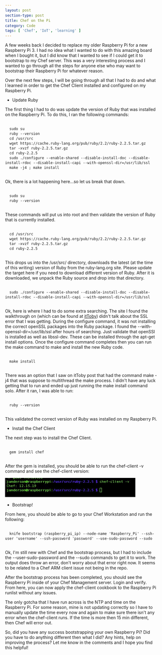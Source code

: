 ```yaml
---
layout: post
section-type: post
title: Chef on the Pi
category: Code
tags: [ 'Chef', 'IoT', 'learning' ]
---
```



A few weeks back I decided to replace my older Raspberry Pi for a new Raspberry Pi 3. I had no idea what I wanted to do with this amazing board when I bought it, but I did know that I wanted to see if I could get it to bootstrap to my Chef server. This was a very interesting process and I wanted to go through all the steps for anyone else who may want to bootstrap their Raspberry Pi for whatever reason.

Over the next few steps, I will be going through all that I had to do and what I learned in order to get the Chef Client installed and configured on my Raspberry Pi.

  - <large> Update Ruby </large>

  The first thing I had to do was update the version of Ruby that was installed on the Raspberry Pi. To do this, I ran the following commands:

  <pre><code data-trim class="bash">
  sudo su
  ruby --version
  cd /usr/src
  wget https://cache.ruby-lang.org/pub/ruby/2.2/ruby-2.2.5.tar.gz
  tar -xvzf ruby-2.2.5.tar.gz
  cd ruby-2.2.5
  sudo ./configure --enable-shared --disable-install-doc --disable-install-rdoc --disable-install-capi --with-openssl-dir=/usr/lib/ssl
  make -j4 ; make install
  </code></pre>

  Ok, there is a lot happening here...so let us break that down.

  <pre><code data-trim class="bash">
  sudo su
  ruby --version
  </code></pre>

  These commands will put us into root and then validate the version of Ruby that is currently installed.

  <pre><code data-trim class="bash">
  cd /usr/src
  wget https://cache.ruby-lang.org/pub/ruby/2.2/ruby-2.2.5.tar.gz
  tar -xvzf ruby-2.2.5.tar.gz
  cd ruby-2.2.5
  </code></pre>

  This drops us into the /usr/src/ directory, downloads the latest (at the time of this writing) version of Ruby from the ruby-lang.org site. Please update the target here if you need to download different version of Ruby. After it is downloaded, we unpack the Ruby source and drop into that directory.

  <pre><code data-trim class="bash">
  sudo ./configure --enable-shared --disable-install-doc --disable-install-rdoc --disable-install-capi --with-openssl-dir=/usr/lib/ssl
  </code></pre>

  Ok, here is where I had to do some extra searching. The site I found the walkthrough on (which can be found at [itToby](http://blog.ittoby.com/2016/04/installing-chef-on-raspberry-pi-23.html)) didn't talk about the SSL error that I was getting. During the configure command, it was not installing the correct openSSL packages into the Ruby package. I found the --with-openssl-dir=/usr/lib/ssl after hours of searching. Just validate that openSSl is installed as well as libssl-dev. These can be installed through the apt-get install options. Once the configure command completes then you can run the make command to make and install the new Ruby code.

  <pre><code data-trim class="bash">
  make install
  </code></pre>

  There was an option that I saw on itToby post that had the command make -j4 that was suppose to multithread the make process. I didn't have any luck getting that to run and ended up just running the make install command solo. After it ran, I was able to run:

  <pre><code data-trim class="bash">
  ruby --version
  </code></pre>

  This validated the correct version of Ruby was installed on my Raspberry Pi.

  - <large> Install the Chef Client </large>

  The next step was to install the Chef Client.

  <pre><code data-trim class="bash">
  gem install chef
  </code></pre>

  After the gem is installed, you should be able to run the chef-client -v command and see the chef-client version:

  ![chef-client-image](/img/sockeyes51_2016-Oct-17.jpg "Chef-Client Version Check")

  - <large> Bootstrap! </large>

  From here, you should be able to go to your Chef Workstation and run the following:

  <pre><code data-trim class="bash">
  knife bootstrap (raspberry_pi_ip) --node-name 'Raspberry_Pi' --ssh-user 'username' --ssh-password 'password' --use-sudo-password --sudo
  </code></pre>

  Ok, I'm still new with Chef and the bootstrap process, but I had to include the --user-sudo-password and the --sudo commands to get it to work. The output does throw an error, don't worry about that error right now. It seems to be related to a Chef ARM client issue not being in the repo.

  After the bootstrap process has been completed, you should see the Raspberry Pi inside of your Chef Management server. Login and verify. From here, you can now apply the chef-client cookbook to the Raspberry Pi runlist without any issues.

  The only gotcha that I have run across is the NTP and time on the Raspberry Pi. For some reason, mine is not updating correctly so I have to manually update the time every now and again to make sure there isn't any error when the chef-client runs. If the time is more then 15 min different, then Chef will error out.

  So, did you have any success bootstrapping your own Raspberry Pi? Did you have to do anything different then what I did? Any hints, help on improving the process? Let me know in the comments and I hope you find this helpful!
